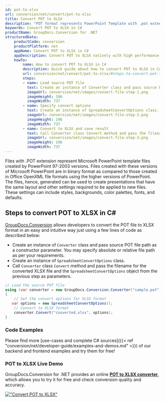 ```yaml
---
id: pot-to-xlsx
url: conversion/net/convert/pot-to-xlsx
title: Convert POT to XLSX
description: "POT format represents PowerPoint Template with .pot extension. Learn how to convert POT to XLSX file programmatically in C# language using GroupDocs.Conversion for .NET library."
keywords: Convert POT to XLSX in C#
productName: GroupDocs.Conversion for .NET
structuredData:
    productCode: conversion
    productPlatform: net
    appName: Convert POT to XLSX in C#
    appDescription: Convert POT to XLSX natively with high performance using C# language and server side GroupDocs.Conversion for .NET APIs, without the use of any software like Microsoft or Open Office.
    howTo:
        name: How to convert POT to XLSX in C# 
        description: Quick guide about how to convert POT to XLSX in C# with high performance and accuracy.
        url: conversion/net/convert/pot-to-xlsx/#steps-to-convert-pot-to-xlsx-in-c
        steps:
        - name: Load source POT file 
          text: Create an instance of Converter class and pass source POT file path as a constructor parameter. You may specify absolute or relative file path as per your requirements. 
          imageUrl: conversion/net/images/convert-file-step-1.png
          imageHeight: 196
          imageWidth: 737
        - name: Specify convert options 
          text: Create an instance of SpreadsheetConvertOptions class.
          imageUrl: conversion/net/images/convert-file-step-2.png
          imageHeight: 196
          imageWidth: 737
        - name: Convert to XLSX and save result 
          text: Call Converter class Convert method and pass the filename for the converted HTML file and the SpreadsheetConvertOptions object from the previous step as parameters.
          imageUrl: conversion/net/images/convert-file-step-3.png
          imageHeight: 196
          imageWidth: 737
---
```


Files with .POT extension represent Microsoft PowerPoint template files created by PowerPoint 97-2003 versions. Files created with these versions of Microsoft PowerPoint are in binary format as compared to those created in Office OpenXML file formats using the higher versions of PowerPoint. The files, hence, generated can be used to create presentations that have the same layout and other settings required to be applied to new files. These settings can include styles, backgrounds, color palettes, fonts, and defaults.

## Steps to convert POT to XLSX in C#

[GroupDocs.Conversion](https://products.groupdocs.com/conversion/net) allows developers to convert the POT file to XLSX format in an easy and intuitive way just using a few lines of code as described below:

* Create an instance of `Converter` class and pass source POT file path as a constructor parameter. You may specify absolute or relative file path as per your requirements. 
* Create an instance of `SpreadsheetConvertOptions` class.
* Call `Converter` class `Convert` method and pass the filename for the converted XLSX file and the `SpreadsheetConvertOptions` object from the previous step as parameters.

```csharp
// Load the source POT file
using (var converter = new GroupDocs.Conversion.Converter("sample.pot"))
{
    // Set the convert options for XLSX format
   var options = new SpreadsheetConvertOptions();
    // Convert to XLSX format
    converter.Convert("converted.xlsx", options);
}
```

### Code Examples

Please find more [use-cases and complete C# sources]({{< ref "conversion/net/developer-guide/examples-and-demos.md" >}}) of our backend and frontend examples and try them for free!

### POT to XLSX Live Demo

GroupDocs.Conversion for .NET provides an online [**POT to XLSX converter**](https://products.groupdocs.app/conversion/pot-to-xlsx), which allows you to try it for free and check conversion quality and accuracy.

[!["Convert POT to XLSX"](conversion/net/images/convert-to-xlsx/convert-pot-to-xlsx.png)](https://products.groupdocs.app/conversion/pot-to-xlsx)